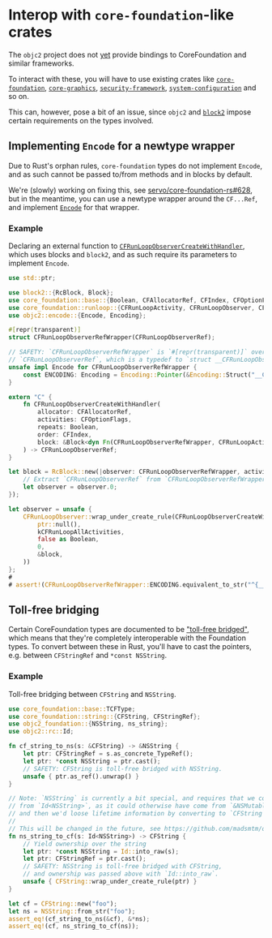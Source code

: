 # Interop with `core-foundation`-like crates

The `objc2` project does not [yet](https://github.com/madsmtm/objc2/issues/556) provide bindings to CoreFoundation and similar frameworks.

To interact with these, you will have to use existing crates like [`core-foundation`], [`core-graphics`], [`security-framework`], [`system-configuration`] and so on.

This can, however, pose a bit of an issue, since `objc2` and [`block2`] impose certain requirements on the types involved.

[`core-foundation`]: https://crates.io/crates/core-foundation
[`core-graphics`]: https://crates.io/crates/core-graphics
[`security-framework`]: https://crates.io/crates/security-framework
[`system-configuration`]: https://crates.io/crates/system-configuration
[`block2`]: https://docs.rs/block2/latest/block2/


## Implementing `Encode` for a newtype wrapper

Due to Rust's orphan rules, `core-foundation` types do not implement `Encode`, and as such cannot be passed to/from methods and in blocks by default.

We're (slowly) working on fixing this, see [servo/core-foundation-rs#628], but in the meantime, you can use a newtype wrapper around the `CF...Ref`, and implement [`Encode`] for that wrapper.

[servo/core-foundation-rs#628]: https://github.com/servo/core-foundation-rs/pull/628
[`Encode`]: crate::encode::Encode


### Example

Declaring an external function to [`CFRunLoopObserverCreateWithHandler`](https://developer.apple.com/documentation/corefoundation/1542816-cfrunloopobservercreatewithhandl?language=objc), which uses blocks and `block2`, and as such require its parameters to implement `Encode`.

```rust
use std::ptr;

use block2::{RcBlock, Block};
use core_foundation::base::{Boolean, CFAllocatorRef, CFIndex, CFOptionFlags, TCFType};
use core_foundation::runloop::{CFRunLoopActivity, CFRunLoopObserver, CFRunLoopObserverRef, kCFRunLoopAllActivities};
use objc2::encode::{Encode, Encoding};

#[repr(transparent)]
struct CFRunLoopObserverRefWrapper(CFRunLoopObserverRef);

// SAFETY: `CFRunLoopObserverRefWrapper` is `#[repr(transparent)]` over
// `CFRunLoopObserverRef`, which is a typedef to `struct __CFRunLoopObserver *`.
unsafe impl Encode for CFRunLoopObserverRefWrapper {
    const ENCODING: Encoding = Encoding::Pointer(&Encoding::Struct("__CFRunLoopObserver", &[]));
}

extern "C" {
    fn CFRunLoopObserverCreateWithHandler(
        allocator: CFAllocatorRef,
        activities: CFOptionFlags,
        repeats: Boolean,
        order: CFIndex,
        block: &Block<dyn Fn(CFRunLoopObserverRefWrapper, CFRunLoopActivity)>
    ) -> CFRunLoopObserverRef;
}

let block = RcBlock::new(|observer: CFRunLoopObserverRefWrapper, activity| {
    // Extract `CFRunLoopObserverRef` from `CFRunLoopObserverRefWrapper`
    let observer = observer.0;
});

let observer = unsafe {
    CFRunLoopObserver::wrap_under_create_rule(CFRunLoopObserverCreateWithHandler(
        ptr::null(),
        kCFRunLoopAllActivities,
        false as Boolean,
        0,
        &block,
    ))
};
#
# assert!(CFRunLoopObserverRefWrapper::ENCODING.equivalent_to_str("^{__CFRunLoopObserver=}"));
```


## Toll-free bridging

Certain CoreFoundation types are documented to be ["toll-free bridged"], which means that they're completely interoperable with the Foundation types. To convert between these in Rust, you'll have to cast the pointers, e.g. between `CFStringRef` and `*const NSString`.

["toll-free bridged"]: https://developer.apple.com/library/archive/documentation/CoreFoundation/Conceptual/CFDesignConcepts/Articles/tollFreeBridgedTypes.html


### Example

Toll-free bridging between `CFString` and `NSString`.

```rust
use core_foundation::base::TCFType;
use core_foundation::string::{CFString, CFStringRef};
use objc2_foundation::{NSString, ns_string};
use objc2::rc::Id;

fn cf_string_to_ns(s: &CFString) -> &NSString {
    let ptr: CFStringRef = s.as_concrete_TypeRef();
    let ptr: *const NSString = ptr.cast();
    // SAFETY: CFString is toll-free bridged with NSString.
    unsafe { ptr.as_ref().unwrap() }
}

// Note: `NSString` is currently a bit special, and requires that we convert
// from `Id<NSString>`, as it could otherwise have come from `&NSMutableString`,
// and then we'd loose lifetime information by converting to `CFString`.
//
// This will be changed in the future, see https://github.com/madsmtm/objc2/issues/563.
fn ns_string_to_cf(s: Id<NSString>) -> CFString {
    // Yield ownership over the string
    let ptr: *const NSString = Id::into_raw(s);
    let ptr: CFStringRef = ptr.cast();
    // SAFETY: NSString is toll-free bridged with CFString,
    // and ownership was passed above with `Id::into_raw`.
    unsafe { CFString::wrap_under_create_rule(ptr) }
}

let cf = CFString::new("foo");
let ns = NSString::from_str("foo");
assert_eq!(cf_string_to_ns(&cf), &*ns);
assert_eq!(cf, ns_string_to_cf(ns));
```
